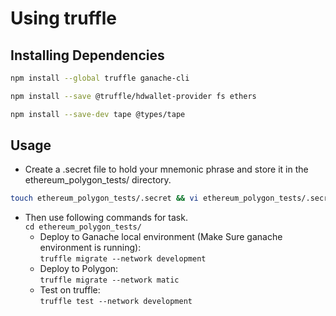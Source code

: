 # Using truffle

## Installing Dependencies
```bash 
npm install --global truffle ganache-cli
```
```bash 
npm install --save @truffle/hdwallet-provider fs ethers
```
```bash
npm install --save-dev tape @types/tape
```

## Usage 
* Create a .secret file to hold your mnemonic phrase and store it in the ethereum_polygon_tests/ directory.
```bash
touch ethereum_polygon_tests/.secret && vi ethereum_polygon_tests/.secret
```
* Then use following commands for task.  
        `cd ethereum_polygon_tests/`
    * Deploy to Ganache local environment (Make Sure ganache environment is running):  
        `truffle migrate --network development`
    * Deploy to Polygon:  
        `truffle migrate --network matic`
    * Test on truffle:  
        `truffle test --network development`